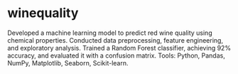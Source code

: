 # winequality
Developed a machine learning model to predict red wine quality using chemical properties. Conducted data preprocessing, feature engineering, and exploratory analysis. Trained a Random Forest classifier, achieving 92% accuracy, and evaluated it with a confusion matrix. Tools: Python, Pandas, NumPy, Matplotlib, Seaborn, Scikit-learn.

